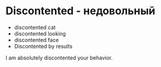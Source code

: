 # Discontented - недовольный

- discontented cat
- discontented looking
- discontented face
- Discontented by results

I am absolutely discontented your behavior.
